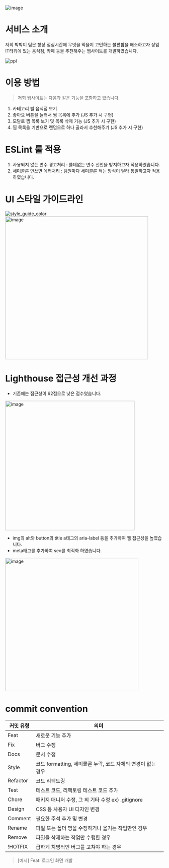 ![image](https://github.com/woorifisa-service-dev-3rd/frontend-1st-ppl/assets/52206904/59471e07-e4e9-4952-b9b2-9ef6f7a40d92)

# 서비스 소개
저희 박박이 팀은 항상 점심시간에 무엇을 먹을지 고민하는 불편함을 해소하고자 상암 IT타워에 있는 음식점, 카페 등을 추천해주는 웹사이트를 개발하였습니다.

![ppl](https://github.com/woorifisa-service-dev-3rd/frontend-1st-ppl/assets/52206904/de03feae-a387-465f-b946-e1e4d3eb2e45)


# 이용 방법
> 저희 웹사이트는 다음과 같은 기능을 포함하고 있습니다.
1. 카테고리 별 음식점 보기
2. 좋아요 버튼을 눌러서 찜 목록에 추가 (JS 추가 시 구현)
3. 모달로 찜 목록 보기 및 목록 삭제 기능 (JS 추가 시 구현)
4. 찜 목록을 기반으로 랜덤으로 하나 골라서 추천해주기 (JS 추가 시 구현)

# ESLint 룰 적용
1. 사용되지 않는 변수 경고처리 : 쓸데없는 변수 선언을 방지하고자 적용하였습니다.
2. 세미콜론 안쓰면 에러처리 : 팀원마다 세미콜론 적는 방식이 달라 통일하고자 적용하였습니다.

# UI 스타일 가이드라인
![style_guide_color](https://github.com/user-attachments/assets/3f6be824-b0d9-4f73-99d0-c21f4c6341df)
<img width="454" alt="image" src="https://github.com/woorifisa-service-dev-3rd/frontend-1st-ppl/assets/52206904/e1717af0-6c2f-4967-8591-e6e177fc8f62">

# Lighthouse 접근성 개선 과정
- 기존에는 접근성이 62점으로 낮은 점수였습니다.
<img width="411" alt="image" src="https://github.com/woorifisa-service-dev-3rd/frontend-1st-ppl/assets/52206904/983450b2-301c-4b8c-882f-fed8239efb10">

- img의 alt와 button의 title a태그의 aria-label 등을 추가하여 웹 접근성을 높였습니다.
- meta태그를 추가하여 seo를 최적화 하였습니다.
<img width="423" alt="image" src="https://github.com/woorifisa-service-dev-3rd/frontend-1st-ppl/assets/52206904/f8a7c3fa-044f-4b96-a63e-650b599461c2">


# commit convention

| 커밋 유형 | 의미 |
| --- | --- |
| Feat | 새로운 기능 추가 |
| Fix | 버그 수정 |
| Docs | 문서 수정 |
| Style | 코드 formatting, 세미콜론 누락, 코드 자체의 변경이 없는 경우 |
| Refactor | 코드 리팩토링 |
| Test | 테스트 코드, 리팩토링 테스트 코드 추가 |
| Chore | 패키지 매니저 수정, 그 외 기타 수정 ex) .gitignore |
| Design | CSS 등 사용자 UI 디자인 변경 |
| Comment | 필요한 주석 추가 및 변경 |
| Rename | 파일 또는 폴더 명을 수정하거나 옮기는 작업만인 경우 |
| Remove | 파일을 삭제하는 작업만 수행한 경우 |
| !HOTFIX | 급하게 치명적인 버그를 고쳐야 하는 경우 |

> [예시] Feat: 로그인 화면 개발
